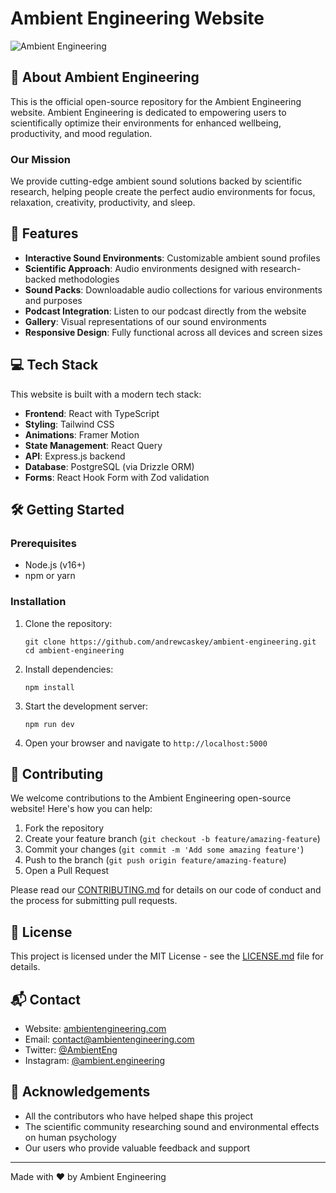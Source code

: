 # Ambient Engineering Website

![Ambient Engineering](https://github.com/andrewcaskey/ambient-engineering/assets/logo.png)

## 🌊 About Ambient Engineering

This is the official open-source repository for the Ambient Engineering website. Ambient Engineering is dedicated to empowering users to scientifically optimize their environments for enhanced wellbeing, productivity, and mood regulation.

### Our Mission

We provide cutting-edge ambient sound solutions backed by scientific research, helping people create the perfect audio environments for focus, relaxation, creativity, productivity, and sleep.

## 🚀 Features

- **Interactive Sound Environments**: Customizable ambient sound profiles
- **Scientific Approach**: Audio environments designed with research-backed methodologies
- **Sound Packs**: Downloadable audio collections for various environments and purposes
- **Podcast Integration**: Listen to our podcast directly from the website
- **Gallery**: Visual representations of our sound environments
- **Responsive Design**: Fully functional across all devices and screen sizes

## 💻 Tech Stack

This website is built with a modern tech stack:

- **Frontend**: React with TypeScript
- **Styling**: Tailwind CSS
- **Animations**: Framer Motion
- **State Management**: React Query
- **API**: Express.js backend
- **Database**: PostgreSQL (via Drizzle ORM)
- **Forms**: React Hook Form with Zod validation

## 🛠️ Getting Started

### Prerequisites

- Node.js (v16+)
- npm or yarn

### Installation

1. Clone the repository:
   ```
   git clone https://github.com/andrewcaskey/ambient-engineering.git
   cd ambient-engineering
   ```

2. Install dependencies:
   ```
   npm install
   ```

3. Start the development server:
   ```
   npm run dev
   ```

4. Open your browser and navigate to `http://localhost:5000`

## 🤝 Contributing

We welcome contributions to the Ambient Engineering open-source website! Here's how you can help:

1. Fork the repository
2. Create your feature branch (`git checkout -b feature/amazing-feature`)
3. Commit your changes (`git commit -m 'Add some amazing feature'`)
4. Push to the branch (`git push origin feature/amazing-feature`)
5. Open a Pull Request

Please read our [CONTRIBUTING.md](CONTRIBUTING.md) for details on our code of conduct and the process for submitting pull requests.

## 📝 License

This project is licensed under the MIT License - see the [LICENSE.md](LICENSE.md) file for details.

## 📬 Contact

- Website: [ambientengineering.com](https://ambientengineering.com)
- Email: contact@ambientengineering.com
- Twitter: [@AmbientEng](https://twitter.com/AmbientEng)
- Instagram: [@ambient.engineering](https://instagram.com/ambient.engineering)

## 🙏 Acknowledgements

- All the contributors who have helped shape this project
- The scientific community researching sound and environmental effects on human psychology
- Our users who provide valuable feedback and support

---

Made with ❤️ by Ambient Engineering